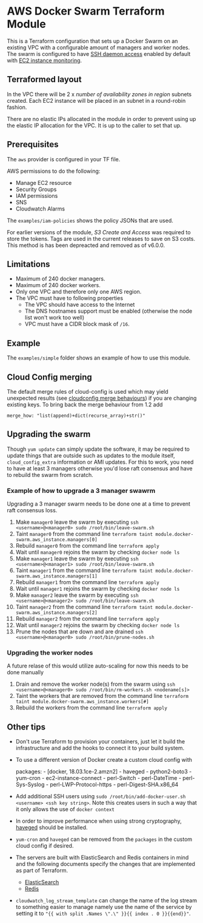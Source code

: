 # AWS Docker Swarm Terraform Module

This is a Terraform configuration that sets up a Docker Swarm on an existing VPC with a configurable amount of managers and worker nodes. The swarm is configured to have [SSH daemon access][ssh-daemon] enabled by default with [EC2 instance monitoring](https://docs.aws.amazon.com/AWSEC2/latest/UserGuide/mon-scripts.html).

## Terraformed layout

In the VPC there will be 2 x _number of availability zones in region_ subnets created. Each EC2 instance will be placed in an subnet in a round-robin fashion.

There are no elastic IPs allocated in the module in order to prevent using up the elastic IP allocation for the VPC. It is up to the caller to set that up.

## Prerequisites

The `aws` provider is configured in your TF file.

AWS permissions to do the following:

- Manage EC2 resource
- Security Groups
- IAM permissions
- SNS
- Cloudwatch Alarms

The `examples/iam-policies` shows the policy JSONs that are used.

For earlier versions of the module, *S3 Create and Access* was required to store the tokens.  Tags are used in the current releases to save on S3 costs.  This method is has been depreacted and removed as of v6.0.0.

## Limitations

- Maximum of 240 docker managers.
- Maximum of 240 docker workers.
- Only one VPC and therefore only one AWS region.
- The VPC must have to following properties
  - The VPC should have access to the Internet
  - The DNS hostnames support must be enabled (otherwise the node list won't work too well)
  - VPC must have a CIDR block mask of `/16`.

## Example

The `examples/simple` folder shows an example of how to use this module.

## Cloud Config merging

The default merge rules of cloud-config is used which may yield unexpected results (see [cloudconfig merge behaviours](https://jen20.com/2015/10/04/cloudconfig-merging.html)) if you are changing existing keys. To bring back the merge behaviour from 1.2 add

    merge_how: "list(append)+dict(recurse_array)+str()"

## Upgrading the swarm

Though `yum update` can simply update the software, it may be required to update things that are outside such as updates to the module itself, `cloud_config_extra` information or AMI updates.  For this to work, you need to have at least 3 managers otherwise you'd lose raft consensus and have to rebuild the swarm from scratch.

### Example of how to upgrade a 3 manager swawrm

Upgrading a 3 manager swarm needs to be done one at a time to prevent raft consensus loss.

1. Make `manager0` leave the swarm by executing `ssh <username>@<manager0> sudo /root/bin/leave-swarm.sh`
2. Taint `manager0` from the command line `terraform taint module.docker-swarm.aws_instance.managers[0]`
3. Rebuild `manager0` from the command line `terraform apply`
4. Wait until `manager0` rejoins the swarm by checking `docker node ls`
5. Make `manager1` leave the swarm by executing  `ssh <username>@<manager1> sudo /root/bin/leave-swarm.sh`
6. Taint `manager1` from the command line `terraform taint module.docker-swarm.aws_instance.managers[1]`
7. Rebuild `manager1` from the command line `terraform apply`
8. Wait until `manager1` rejoins the swarm by checking `docker node ls`
9. Make `manager2` leave the swarm by executing `ssh <username>@<manager2> sudo /root/bin/leave-swarm.sh`
10. Taint `manager2` from the command line `terraform taint module.docker-swarm.aws_instance.managers[2]`
11. Rebuild `manager2` from the command line `terraform apply`
12. Wait until `manager2` rejoins the swarm by checking `docker node ls`
13. Prune the nodes that are down and are drained `ssh <username>@<manager0> sudo /root/bin/prune-nodes.sh`

### Upgrading the worker nodes

A future relase of this would utilize auto-scaling for now this needs to be done manually

1. Drain and remove the worker node(s) from the swarm using `ssh <username>@<manager0> sudo /root/bin/rm-workers.sh <nodename[s]>`
2. Taint the workers that are removed from the command line `terraform taint module.docker-swarm.aws_instance.workers[#]`
3. Rebuild the workers from the command line `terraform apply`

## Other tips

* Don't use Terraform to provision your containers, just let it build the infrastructure and add the hooks to connect it to your build system.
* To use a different version of Docker create a custom cloud config with 

    packages:
      - [docker, 18.03.1ce-2.amzn2]
      - haveged
      - python2-boto3
      - yum-cron
      - ec2-instance-connect
      - perl-Switch 
      - perl-DateTime
      - perl-Sys-Syslog
      - perl-LWP-Protocol-https
      - perl-Digest-SHA.x86_64

* Add additional SSH users using `sudo /root/bin/add-docker-user.sh <username> <ssh key string>`.  Note this creates users in such a way that it only allows the use of `docker context`
* In order to improve performance when using strong cryptography, [haveged] should be installed.
* `yum-cron` and `haveged` can be removed from the `packages` in the custom cloud config if desired.
* The servers are built with ElasticSearch and Redis containers in mind and the following documents specify the changes that are implemented as part of Terraform.

  * [ElasticSearch](https://www.elastic.co/guide/en/elasticsearch/reference/current/docker.html#docker-prod-prerequisites)
  * [Redis](https://redis.io/topics/faq#background-saving-fails-with-a-fork-error-under-linux-even-if-i-have-a-lot-of-free-ram)

* `cloudwatch_log_stream_template` can change the name of the log stream to something easier to manage namely use the name of the service by setting it to `"{{ with split .Names \".\" }}{{ index . 0 }}{{end}}"`.

[ssh-daemon]: https://github.com/docker/cli/pull/1014
[haveged]: http://issihosts.com/haveged/
[ec2-instance-connect]: https://docs.aws.amazon.com/AWSEC2/latest/UserGuide/Connect-using-EC2-Instance-Connect.html
